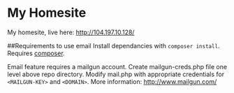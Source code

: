 # My Homesite

My homesite, live here: http://104.197.10.128/        

##Requirements to use email
Install dependancies with `composer install`. Requires [composer](https://getcomposer.org/doc/01-basic-usage.md).       

Email feature requires a mailgun account. Create mailgun-creds.php file one level above repo directory. Modify mail.php with appropriate credentials for `<MAILGUN-KEY>` and ``<DOMAIN>``. More information: http://www.mailgun.com/
